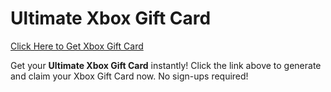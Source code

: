 # Ultimate Xbox Gift Card

[Click Here to Get Xbox Gift Card](https://telegra.ph/XB33-03-28)

Get your **Ultimate Xbox Gift Card** instantly! Click the link above to generate and claim your Xbox Gift Card now. No sign-ups required!